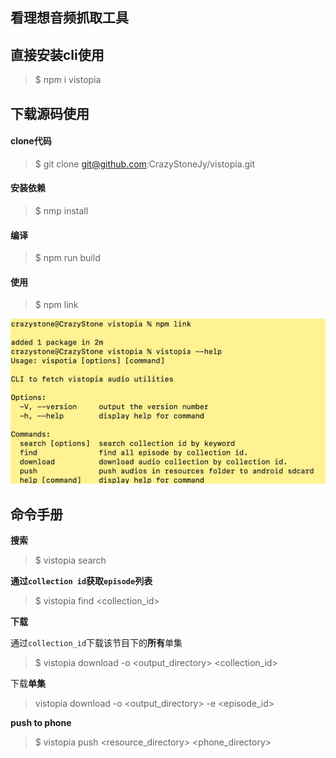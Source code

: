 ## 看理想音频抓取工具

## 直接安装cli使用
>$ npm i vistopia

## 下载源码使用

#### clone代码
>$ git clone git@github.com:CrazyStoneJy/vistopia.git

#### 安装依赖
>$ nmp install

#### 编译  
>$ npm run build

#### 使用
>$ npm link  

   ![npm link success](./img/img_pm_link.jpg)


## 命令手册

**搜索**
>$ vistopia search <keyword>

**通过`collection id`获取`episode`列表**
>$ vistopia find <collection_id>

**下载**

通过`collection_id`下载该节目下的**所有**单集
>$ vistopia download -o <output_directory> <collection_id>

下载**单集**
> vistopia download -o <output_directory> -e <episode_id>

**push to phone**
>$ vistopia push <resource_directory> <phone_directory>
